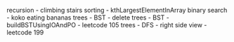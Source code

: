 recursion - climbing stairs
sorting - kthLargestElementInArray
binary search - koko eating bananas
trees - BST - delete
trees - BST - buildBSTUsingIOAndPO - leetcode 105
trees - DFS - right side view - leetcode 199